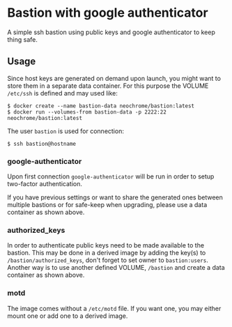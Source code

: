 # Bastion with google authenticator
A simple ssh bastion using public keys and google authenticator to keep thing safe.

## Usage
Since host keys are generated on demand upon launch, you might want to
store them in a separate data container. For this purpose the VOLUME
`/etc/ssh` is defined and may used like:
```
$ docker create --name bastion-data neochrome/bastion:latest
$ docker run --volumes-from bastion-data -p 2222:22 neochrome/bastion:latest
```

The user `bastion` is used for connection:
```
$ ssh bastion@hostname
```

### google-authenticator
Upon first connection `google-authenticator` will be run in order to
setup two-factor authentication.

If you have previous settings or want to share the generated ones
between multiple bastions or for safe-keep when upgrading, please use
a data container as shown above.

### authorized_keys
In order to authenticate public keys need to be made available to the
bastion. This may be done in a derived image by adding the key(s) to
`/bastion/authorized_keys`, don't forget to set owner to `bastion:users`.
Another way is to use another defined VOLUME, `/bastion` and create a
data container as shown above.

### motd
The image comes without a `/etc/motd` file. If you want one, you may either
mount one or add one to a derived image.
